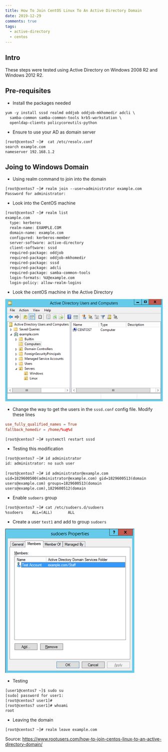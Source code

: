 ```yaml
---
title: How To Join CentOS Linux To An Active Directory Domain
date: 2019-12-29
comments: true
tags:
  - active-directory
  - centos
---
```


## Intro

These steps were tested using Active Directory on Windows 2008 R2 and Windows 2012 R2.


## Pre-requisites

* Install the packages needed

```console
yum -y install sssd realmd oddjob oddjob-mkhomedir adcli \
  samba-common samba-common-tools krb5-workstation \
  openldap-clients policycoreutils-python
```

* Ensure to use your AD as domain server

```console 
[root@centos7 ~]#  cat /etc/resolv.conf
search example.com
nameserver 192.168.1.2
```


## Joing to Windows Domain

* Using realm command to join into the domain

```console
[root@centos7 ~]# realm join --user=administrator example.com
Password for administrator:
```

* Look into the CentOS machine

```console
[root@centos7 ~]# realm list
example.com
  type: kerberos
  realm-name: EXAMPLE.COM
  domain-name: example.com
  configured: kerberos-member
  server-software: active-directory
  client-software: sssd
  required-package: oddjob
  required-package: oddjob-mkhomedir
  required-package: sssd
  required-package: adcli
  required-package: samba-common-tools
  login-formats: %U@example.com
  login-policy: allow-realm-logins
```

* Look the centOS machine in the Active Directory

![ad](active-directory-users-and-computers.png)

* Change the way to get the users in the `sssd.conf` config file. Modify these lines 

```toml
use_fully_qualified_names = True
fallback_homedir = /home/%u@%d
```

```console
[root@centos7 ~]# systemctl restart sssd
```
* Testing this modification

```console
[root@centos7 ~]# id administrator
id: administrator: no such user

[root@centos7 ~]# id administrator@example.com
uid=1829600500(administrator@example.com) gid=1829600513(domain users@example.com) groups=1829600513(domain users@example.com),1829600512(domain
```

* Enable `sudoers` group

```console
[root@centos7 ~]# cat /etc/sudoers.d/sudoers
%sudoers    ALL=(ALL)       ALL
```

* Create a user `test1` and add to group `sudoers`

![group](group-properties.png)

* Testing

```console
[user1@centos7 ~]$ sudo su
[sudo] password for user1:
[root@centos7 user1]#
[root@centos7 user1]# whoami
root
```
* Leaving the domain

```console
[root@centos7 ~]# realm leave example.com
```

Source: https://www.rootusers.com/how-to-join-centos-linux-to-an-active-directory-domain/
